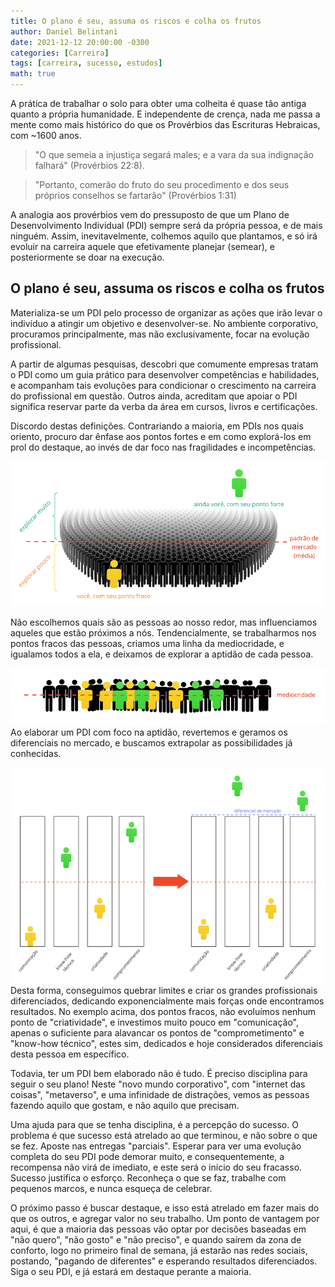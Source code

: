 ```yaml
---
title: O plano é seu, assuma os riscos e colha os frutos
author: Daniel Belintani
date: 2021-12-12 20:00:00 -0300
categories: [Carreira]
tags: [carreira, sucesso, estudos]
math: true
---
```


A prática de trabalhar o solo para obter uma colheita é quase tão antiga quanto a própria humanidade. E independente de crença, nada me passa a mente como mais histórico do que os Provérbios das Escrituras Hebraicas, com ~1600 anos.
> "O que semeia a injustiça segará males; e a vara da sua indignação falhará" (Provérbios 22:8).

>"Portanto, comerão do fruto do seu procedimento e dos seus próprios conselhos se fartarão" (Provérbios 1:31)

A analogia aos provérbios vem do pressuposto de que um Plano de Desenvolvimento Individual (PDI) sempre será da própria pessoa, e de mais ninguém. Assim, inevitavelmente, colhemos aquilo que plantamos, e só irá evoluir na carreira aquele que efetivamente planejar (semear), e posteriormente se doar na execução.

## O plano é seu, assuma os riscos e colha os frutos

Materializa-se um PDI pelo processo de organizar as ações que irão levar o indivíduo a atingir um objetivo e desenvolver-se. No ambiente corporativo, procuramos principalmente, mas não exclusivamente, focar na evolução profissional.

A partir de algumas pesquisas, descobri que comumente empresas tratam o PDI como um guia prático para desenvolver competências e habilidades, e acompanham tais evoluções para condicionar o crescimento na carreira do profissional em questão. Outros ainda, acreditam que apoiar o PDI significa reservar parte da verba da área em cursos, livros e certificações.

Discordo destas definições. Contrariando a maioria, em PDIs nos quais oriento, procuro dar ênfase aos pontos fortes e em como explorá-los em prol do destaque, ao invés de dar foco nas fragilidades e incompetências.

![Alt View](/assets/img/posts/o-plano-e-seu/img1.png)

Não escolhemos quais são as pessoas ao nosso redor, mas influenciamos aqueles que estão próximos a nós. Tendencialmente, se trabalharmos nos pontos fracos das pessoas, criamos uma linha da mediocridade, e igualamos todos a ela, e deixamos de explorar a aptidão de cada pessoa.

![Alt View](/assets/img/posts/o-plano-e-seu/img2.png)
Ao elaborar um PDI com foco na aptidão, revertemos e geramos os diferenciais no mercado, e buscamos extrapolar as possibilidades já conhecidas.

![Alt View](/assets/img/posts/o-plano-e-seu/img3.png)
Desta forma, conseguimos quebrar limites e criar os grandes profissionais diferenciados, dedicando exponencialmente mais forças onde encontramos resultados. No exemplo acima, dos pontos fracos, não evoluímos nenhum ponto de "criatividade", e investimos muito pouco em "comunicação", apenas o suficiente para alavancar os pontos de "comprometimento" e "know-how técnico", estes sim, dedicados e hoje considerados diferenciais desta pessoa em específico.

Todavia, ter um PDI bem elaborado não é tudo. É preciso disciplina para seguir o seu plano! Neste "novo mundo corporativo", com "internet das coisas", "metaverso", e uma infinidade de distrações, vemos as pessoas fazendo aquilo que gostam, e não aquilo que precisam.

Uma ajuda para que se tenha disciplina, é a percepção do sucesso. O problema é que sucesso está atrelado ao que terminou, e não sobre o que se fez. Aposte nas entregas "parciais". Esperar para ver uma evolução completa do seu PDI pode demorar muito, e consequentemente, a recompensa não virá de imediato, e este será o início do seu fracasso. Sucesso justifica o esforço. Reconheça o que se faz, trabalhe com pequenos marcos, e nunca esqueça de celebrar.

O próximo passo é buscar destaque, e isso está atrelado em fazer mais do que os outros, e agregar valor no seu trabalho. Um ponto de vantagem por aqui, é que a maioria das pessoas vão optar por decisões baseadas em "não quero", "não gosto" e "não preciso", e quando saírem da zona de conforto, logo no primeiro final de semana, já estarão nas redes sociais, postando, "pagando de diferentes" e esperando resultados diferenciados. Siga o seu PDI, e já estará em destaque perante a maioria.


